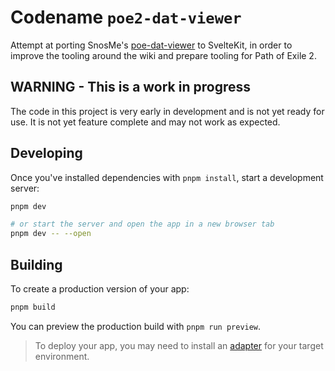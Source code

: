 # Codename `poe2-dat-viewer`

Attempt at porting SnosMe's [poe-dat-viewer](https://github.com/SnosMe/poe-dat-viewer) to SvelteKit, in order to improve the tooling around the wiki and prepare tooling for Path of Exile 2.

## WARNING - This is a work in progress

The code in this project is very early in development and is not yet ready for use. It is not yet feature complete and may not work as expected.

## Developing

Once you've installed dependencies with `pnpm install`, start a development server:

```bash
pnpm dev

# or start the server and open the app in a new browser tab
pnpm dev -- --open
```

## Building

To create a production version of your app:

```bash
pnpm build
```

You can preview the production build with `pnpm run preview`.

> To deploy your app, you may need to install an [adapter](https://kit.svelte.dev/docs/adapters) for your target environment.
